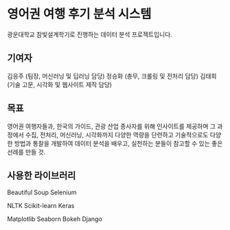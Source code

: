# 영어권 여행 후기 분석 시스템

광운대학교 참빛설계학기로 진행하는 데이터 분석 프로젝트입니다.

## 기여자
김응주 (팀장, 머신러닝 및 딥러닝 담당)
정승화 (총무, 크롤링 및 전처리 담당)
김태희 (기술 고문, 시각화 및 웹사이트 제작 담당)

## 목표
영어권 여행자들과, 한국의 가이드, 관광 산업 종사자를 위해 인사이트를 제공하며
그 과정에서 수집, 전처리, 머신러닝, 시각화까지 다양한 역량을 단련하고
기술적으로도 다양한 방법과 통찰을 개발하여
데이터 분석을 배우고, 실천하는 분들이 참고할 수 있는 좋은 선례를 만들 것.

## 사용한 라이브러리

Beautiful Soup
Selenium

NLTK
Scikit-learn
Keras

Matplotlib
Seaborn
Bokeh
Django
